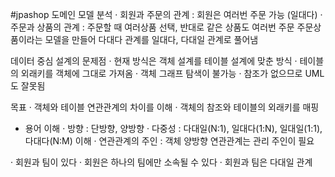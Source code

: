 #jpashop
도메인 모델 분석
· 회원과 주문의 관계 : 회원은 여러번 주문 가능 (일대다)
· 주문과 상품의 관계 : 주문할 때 여러상품 선택, 반대로 같은 상품도 여러번 주문
                    주문상품이라는 모델을 만들어 다대다 관계를 일대다, 다대일 관계로 풀어냄
                                      
데이터 중심 설계의 문제점
 · 현재 방식은 객체 설계를 테이블 설계에 맞춘 방식
 · 테이블의 외래키를 객체에 그대로 가져옴
 · 객체 그래프 탐색이 불가능
 · 참조가 없으므로 UML도 잘못됨
 
목표
 · 객체와 테이블 연관관계의 차이를 이해
 · 객체의 참조와 테이블의 외래키를 매핑
 - 용어 이해
   ·  방향 : 단방향, 양방향
   · 다중성 : 다대일(N:1), 일대다(1:N), 일대일(1:1), 다대다(N:M) 이해
   · 연관관계의 주인 : 객체 양방향 연관관계는 관리 주인이 필요

 · 회원과 팀이 있다
 · 회원은 하나의 팀에만 소속될 수 있다
 · 회원과 팀은 다대일 관계